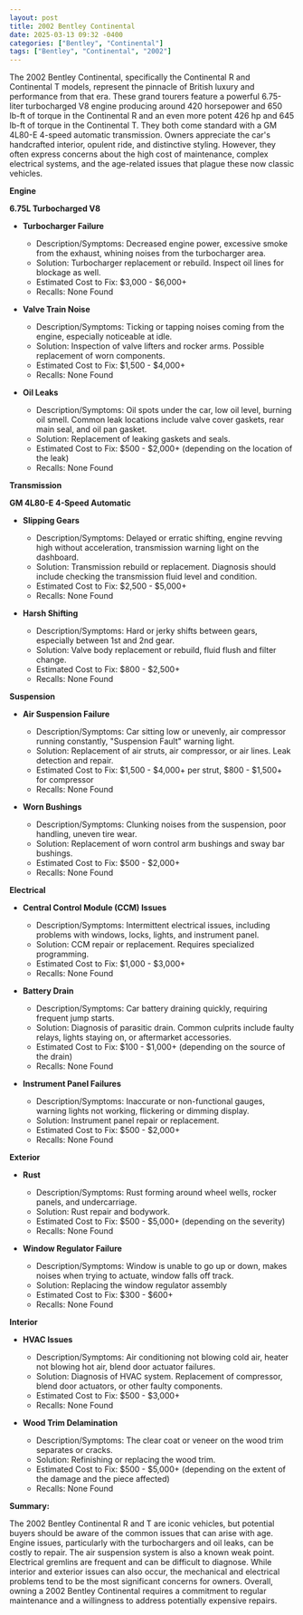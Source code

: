 ```yaml
---
layout: post
title: 2002 Bentley Continental
date: 2025-03-13 09:32 -0400
categories: ["Bentley", "Continental"]
tags: ["Bentley", "Continental", "2002"]
---
```

The 2002 Bentley Continental, specifically the Continental R and Continental T models, represent the pinnacle of British luxury and performance from that era. These grand tourers feature a powerful 6.75-liter turbocharged V8 engine producing around 420 horsepower and 650 lb-ft of torque in the Continental R and an even more potent 426 hp and 645 lb-ft of torque in the Continental T. They both come standard with a GM 4L80-E 4-speed automatic transmission. Owners appreciate the car's handcrafted interior, opulent ride, and distinctive styling. However, they often express concerns about the high cost of maintenance, complex electrical systems, and the age-related issues that plague these now classic vehicles.

**Engine**

**6.75L Turbocharged V8**

*   **Turbocharger Failure**
    *   Description/Symptoms: Decreased engine power, excessive smoke from the exhaust, whining noises from the turbocharger area.
    *   Solution: Turbocharger replacement or rebuild. Inspect oil lines for blockage as well.
    *   Estimated Cost to Fix: $3,000 - $6,000+
    *   Recalls: None Found

*   **Valve Train Noise**
    *   Description/Symptoms: Ticking or tapping noises coming from the engine, especially noticeable at idle.
    *   Solution: Inspection of valve lifters and rocker arms. Possible replacement of worn components.
    *   Estimated Cost to Fix: $1,500 - $4,000+
    *   Recalls: None Found

*   **Oil Leaks**
    *   Description/Symptoms: Oil spots under the car, low oil level, burning oil smell. Common leak locations include valve cover gaskets, rear main seal, and oil pan gasket.
    *   Solution: Replacement of leaking gaskets and seals.
    *   Estimated Cost to Fix: $500 - $2,000+ (depending on the location of the leak)
    *   Recalls: None Found

**Transmission**

**GM 4L80-E 4-Speed Automatic**

*   **Slipping Gears**
    *   Description/Symptoms: Delayed or erratic shifting, engine revving high without acceleration, transmission warning light on the dashboard.
    *   Solution: Transmission rebuild or replacement. Diagnosis should include checking the transmission fluid level and condition.
    *   Estimated Cost to Fix: $2,500 - $5,000+
    *   Recalls: None Found

*   **Harsh Shifting**
    *   Description/Symptoms: Hard or jerky shifts between gears, especially between 1st and 2nd gear.
    *   Solution: Valve body replacement or rebuild, fluid flush and filter change.
    *   Estimated Cost to Fix: $800 - $2,500+
    *   Recalls: None Found

**Suspension**

*   **Air Suspension Failure**
    *   Description/Symptoms: Car sitting low or unevenly, air compressor running constantly, "Suspension Fault" warning light.
    *   Solution: Replacement of air struts, air compressor, or air lines. Leak detection and repair.
    *   Estimated Cost to Fix: $1,500 - $4,000+ per strut, $800 - $1,500+ for compressor
    *   Recalls: None Found

*   **Worn Bushings**
    *   Description/Symptoms: Clunking noises from the suspension, poor handling, uneven tire wear.
    *   Solution: Replacement of worn control arm bushings and sway bar bushings.
    *   Estimated Cost to Fix: $500 - $2,000+
    *   Recalls: None Found

**Electrical**

*   **Central Control Module (CCM) Issues**
    *   Description/Symptoms: Intermittent electrical issues, including problems with windows, locks, lights, and instrument panel.
    *   Solution: CCM repair or replacement. Requires specialized programming.
    *   Estimated Cost to Fix: $1,000 - $3,000+
    *   Recalls: None Found

*   **Battery Drain**
    *   Description/Symptoms: Car battery draining quickly, requiring frequent jump starts.
    *   Solution: Diagnosis of parasitic drain. Common culprits include faulty relays, lights staying on, or aftermarket accessories.
    *   Estimated Cost to Fix: $100 - $1,000+ (depending on the source of the drain)
    *   Recalls: None Found

*   **Instrument Panel Failures**
    *   Description/Symptoms: Inaccurate or non-functional gauges, warning lights not working, flickering or dimming display.
    *   Solution: Instrument panel repair or replacement.
    *   Estimated Cost to Fix: $500 - $2,000+
    *   Recalls: None Found

**Exterior**

*   **Rust**
    *   Description/Symptoms: Rust forming around wheel wells, rocker panels, and undercarriage.
    *   Solution: Rust repair and bodywork.
    *   Estimated Cost to Fix: $500 - $5,000+ (depending on the severity)
    *   Recalls: None Found

*   **Window Regulator Failure**
    *   Description/Symptoms: Window is unable to go up or down, makes noises when trying to actuate, window falls off track.
    *   Solution: Replacing the window regulator assembly
    *   Estimated Cost to Fix: $300 - $600+
    *   Recalls: None Found

**Interior**

*   **HVAC Issues**
    *   Description/Symptoms: Air conditioning not blowing cold air, heater not blowing hot air, blend door actuator failures.
    *   Solution: Diagnosis of HVAC system. Replacement of compressor, blend door actuators, or other faulty components.
    *   Estimated Cost to Fix: $500 - $3,000+
    *   Recalls: None Found

*   **Wood Trim Delamination**
    *   Description/Symptoms: The clear coat or veneer on the wood trim separates or cracks.
    *   Solution: Refinishing or replacing the wood trim.
    *   Estimated Cost to Fix: $500 - $5,000+ (depending on the extent of the damage and the piece affected)
    *   Recalls: None Found

**Summary:**

The 2002 Bentley Continental R and T are iconic vehicles, but potential buyers should be aware of the common issues that can arise with age. Engine issues, particularly with the turbochargers and oil leaks, can be costly to repair. The air suspension system is also a known weak point. Electrical gremlins are frequent and can be difficult to diagnose. While interior and exterior issues can also occur, the mechanical and electrical problems tend to be the most significant concerns for owners. Overall, owning a 2002 Bentley Continental requires a commitment to regular maintenance and a willingness to address potentially expensive repairs.

